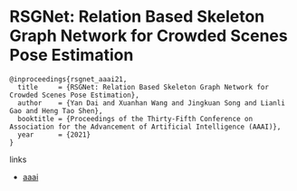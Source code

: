 # RSGNet: Relation Based Skeleton Graph Network for Crowded Scenes Pose Estimation

```
@inproceedings{rsgnet_aaai21,
  title     = {RSGNet: Relation Based Skeleton Graph Network for Crowded Scenes Pose Estimation},
  author    = {Yan Dai and Xuanhan Wang and Jingkuan Song and Lianli Gao and Heng Tao Shen},
  booktitle = {Proceedings of the Thirty-Fifth Conference on Association for the Advancement of Artificial Intelligence (AAAI)},
  year      = {2021}
}
```

links
- [aaai](https://www.aaai.org/AAAI21Papers/AAAI-799.DaiY.pdf)
